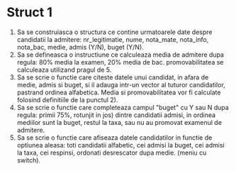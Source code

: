 # Struct 1

1. Sa se construiasca o structura ce contine urmatoarele date despre candidatii la admitere: nr_legitimatie, nume, nota_mate, nota_info, nota_bac, medie, admis (Y/N), buget (Y/N).
2. Sa se defineasca o instructiune ce calculeaza media de admitere dupa regula: 80% media la examen, 20% media de bac. promovabilitatea se calculeaza utilizand pragul de 5.
3. Sa se scrie o functie care citeste datele unui candidat, in afara de medie, admis si buget, si il adauga intr-un vector al tuturor candidatilor, pastrand ordinea alfabetica. Media si promovabilitatea vor fi calculate folosind definitiile de la punctul 2).
4. Sa se scrie o functie care completeaza campul "buget" cu Y sau N dupa regula: primii 75%, rotunjit in jos) dintre candidatii admisi, in ordinea mediilor sunt la buget, restul la taxa, sau nu au promovat examenul de admitere.
5. Sa se scrie o functie care afiseaza datele candidatilor in functie de optiunea aleasa: toti candidatii alfabetic, cei admisi la buget, cei admisi la taxa, cei respinsi, ordonati desrescator dupa medie. (meniu cu switch).
